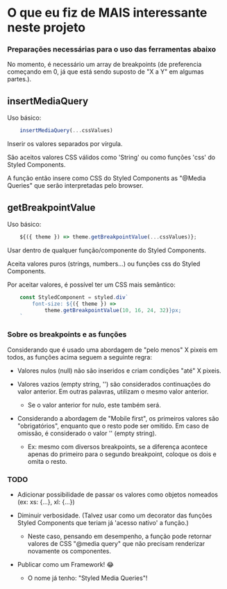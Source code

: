 # O que eu fiz de MAIS interessante neste projeto

### Preparações necessárias para o uso das ferramentas abaixo

No momento, é necessário um array de breakpoints (de preferencia começando em 0, já que está sendo suposto de "X a Y" em algumas partes.).

## insertMediaQuery

Uso básico:

```javascript
    insertMediaQuery(...cssValues)
```

Inserir os valores separados por vírgula.

São aceitos valores CSS válidos como 'String' ou como funções 'css' do Styled Components.

A função então insere como CSS do Styled Components as "@Media Queries" que serão interpretadas pelo browser.

## getBreakpointValue

Uso básico:

```javascript
    ${({ theme }) => theme.getBreakpointValue(...cssValues)};
```

Usar dentro de qualquer função/componente do Styled Components.

Aceita valores puros (strings, numbers...) ou funções css do Styled Components.

Por aceitar valores, é possível ter um CSS mais semântico:

```javascript
    const StyledComponent = styled.div`
        font-size: ${({ theme }) => 
            theme.getBreakpointValue(10, 16, 24, 32)}px;
    `
```


### Sobre os breakpoints e as funções

Considerando que é usado uma abordagem de "pelo menos" X pixeis em todos, as funções acima seguem a seguinte regra:

- Valores nulos (null) não são inseridos e criam condições "até" X pixeis.

- Valores vazios (empty string, '') são considerados continuações do valor anterior. Em outras palavras, utilizam o mesmo valor anterior.

  - Se o valor anterior for nulo, este também será.

- Considerando a abordagem de "Mobile first", os primeiros valores são "obrigatórios", enquanto que o resto pode ser omitido. Em caso de omissão, é considerado o valor '' (empty string).

  - Ex: mesmo com diversos breakpoints, se a diferença acontece apenas do primeiro para o segundo breakpoint, coloque os dois e omita o resto.

### TODO

- Adicionar possibilidade de passar os valores como objetos nomeados (ex: xs: {...}, xl: {...})

- Diminuir verbosidade. (Talvez usar como um decorator das funções Styled Components que teriam já 'acesso nativo' a função.)

  - Neste caso, pensando em desempenho, a função pode retornar valores de CSS "@media query" que não precisam renderizar novamente os componentes.

- Publicar como um Framework! 😂

  - O nome já tenho: "Styled Media Queries"!
